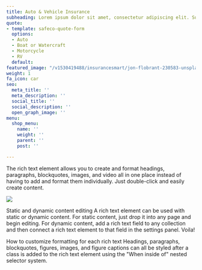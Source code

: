 ```yaml
---
title: Auto & Vehicle Insurance
subheading: Lorem ipsum dolor sit amet, consectetur adipiscing elit. Suspendisse varius
quote:
- template: safeco-quote-form
  options:
  - Auto
  - Boat or Watercraft
  - Motorcycle
  - RV
  default: 
featured_image: "/v1530419488/insurancesmart/jon-flobrant-230583-unsplash-1.jpg"
weight: 1
fa_icon: car
seo:
  meta_title: ''
  meta_description: ''
  social_title: ''
  social_description: ''
  open_graph_image: ''
menu:
  shop_menu:
    name: ''
    weight: ''
    parent: ''
    post: ''

---
```

The rich text element allows you to create and format headings, paragraphs, blockquotes, images, and video all in one place instead of having to add and format them individually. Just double-click and easily create content.

![](https://res.cloudinary.com/modii/v1530578684/insurancesmart/arms-care-check-905874%20%281%29.jpg)

Static and dynamic content editing
A rich text element can be used with static or dynamic content. For static content, just drop it into any page and begin editing. For dynamic content, add a rich text field to any collection and then connect a rich text element to that field in the settings panel. Voila!

How to customize formatting for each rich text
Headings, paragraphs, blockquotes, figures, images, and figure captions can all be styled after a class is added to the rich text element using the "When inside of" nested selector system.